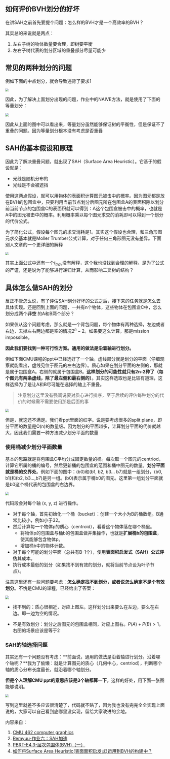 ## 如何评价BVH划分的好坏

在讲SAH之前首先要提个问题：怎么样的BVH才是一个高效率的BVH？



其实总的来说就是两点：

1.  左右子树的物体数量要合理，即树要平衡
2. 左右子树代表的划分区域的重叠部分尽量可能少



## 常见的两种划分的问题

例如下面的中点划分，就会导致违背了要求1

<img src="img/bvh_mid_partition.JPG" style="zoom: 60%;" />



因此，为了解决上面划分出现的问题，作业中的NAIVE方法，就是使用了下面的等量划分：

<img src="img/bvh_equal_count_partition.JPG" style="zoom:67%;" />

因此从上面的图中可以看出来，等量划分虽然能够保证树的平衡性，但是保证不了重叠的问题。因为等量划分根本没有考虑是否重叠

## SAH的基本假设和原理

因此为了解决重叠问题，就出现了SAH（Surface Area Heuristic）。它基于的假设就是：

- 光线是随机分布的
- 光线是不会被遮挡

使用这两点假设，就可以用物体的表面积计算图元被击中的概率。因为图元都是放在BVH的包围盒中，只要利用当前节点划分后图元所在包围盒A的表面积除以划分前当前节点的包围盒C的表面积就可以得到：A这个包围盒被击中的概率，也就是A中的图元被击中的概率。利用概率乘以每个图元求交的消耗即可以得到一个划分的代价公式。

为了简化公式，假设每个图元的求交消耗是1。其实这个假设也合理，和三角形图元求交基本就是Moller Trumber公式计算，对于任何三角形图元没有差异。下面别人文章的一个更详细的解释

<img src="img/bvh_surface_area_heuristic.JPG" style="zoom:60%;" />

其实上面公式中还有一个$t_{trav}$没有解释，这个我也没找到合理的解释。是为了公式的严谨，还是说为了能够进行递归计算，从而影响二叉树的结构？



## 具体怎么做SAH的划分

反正不管怎么说，有了评估SAH划分好坏的公式之后，接下来的任务就是怎么去具体实现。还是回到上面的问题，一共有n个物体，这些物体在包围盒C中，怎么划分成两个**非空** 的A和B两个部分？

如果仅从这个问题考虑，那么就是一个背包问题，每个物体有两种选择，左边或者右边，去掉左右两边都是空的情况$2^n -2$。如果要这么计算，那是mission impossible。



**因此我们要找到一种可行性方案。通用的做法是沿着轴进行划分。**



例如下面CMU课程的ppt中已经选好了一个轴。虚线部分就是划分的平面（仔细观察就能看出，虚线见位于图元的左右边界）。质心如果在划分平面的左侧的，那就是属于包围盒A。右侧的就属于包围盒B。**这样划分的可能性就只有2n-2种了（每个图元有两条虚线，除了最左侧和最右侧的）**。其实这样选取也是比较有道理，这样选择为了是让A和B尽可能在选择的轴上不重叠。

> 注意划分这里没有强调说要对质心进行排序，至于后续的评估每种划分的代价的时候需不需要使用那是后面的事

<img src="img/bvh_sah_partitions.JPG" style="zoom:66%;" />

但是，就这还不满足。我们看ppt里面的红字。说是要考虑很多的split plane，即分平面的数量是O(n)的数量级。因为划分的平面越多，计算划分平面的代价就越大，因此我们需要一种方法减少划分平面的数量

### 使用桶减少划分平面数量

基本的思路就是将包围盒C平均分成固定数量的桶。每次取一个图元的centriod，计算它所属的桶的编号，然后更新桶的包围盒的范围和桶中图元的数量。**划分平面就是桶的交界处**。例如下面的图中：(b0)和(b1, b2, b3... b7)就是一组划分，(b0, b1)和(b2, b3...,b7)是另一组。(b0)表示属于桶b0的图元。这里第一组划分平面就是b0这个桶代表的包围盒的右边界。

<img src="img/bvh_bucket_accelerate.JPG" style="zoom:67%;" />

代码段会对每个轴 (x, y, z) 进行操作。

- 对于每个轴，首先初始化一个桶（bucket）：创建一个大小为B的桶数组。B通常比较小，例如小于32。
- 然后计算每一个物体p的质心（centroid），看看这个物体落在哪个桶里。
  - 将物体p的包围盒与桶b的包围盒做并集操作，也就是**扩展桶b的包围盒**，使其能够包含物体p。
  - 增加桶b中的物体计数。
- 对于每个可能的划分平面（总共有B-1个），使用**表面积启发式（SAH）公式评估**其成本。
- 执行成本最低的划分（如果找不到有效的划分，就将当前节点设为叶子节点）。



注意这里还有一些问题要考虑：**怎么确定找不到划分，或者说怎么确定不是个有效划分**。不愧是CMU的课程，已经给出了答案：

<img src="img/bvh_sah_problemsJPG.JPG" style="zoom:67%;" />

+ 找不到的：质心很相近，对应上图左。这样划分出来要么在左边，要么在右边。即一边为空的情况。

+ 不是有效划分：划分之后图元的包围盒相同，对应上图右。$P(A) + P(B) > 1$。右图的场景应该是等于2

### SAH的轴选择问题

其实还有一个问题没有考虑：**前面说，通用的做法是沿着轴进行划分。沿着哪个轴呢？**我为了偷懒：就是计算图元的质心（几何中心，centriod），判断哪个轴的质心分布长度最长，就沿着哪个轴划分。



**但是个人理解CMU ppt的意思应该是3个轴都算一下**。这样的好处，用下面一张图能够说明。

<img src="img/bvh_sah_axsis_problem.JPG" style="zoom:60%;" />

写到这里就差不多应该很清楚了，代码就不贴了，因为我也没有完完全全实现上面说的，大家可以自己看到底哪里没实现，留给大家改进的余地。

内容来自：

1. [CMU 462 computer graphics](http://15462.courses.cs.cmu.edu/fall2017/lecture/acceleratingqueries/slide_026)
2. [Remyuu-作业六：SAH加速](https://docs.remoooo.com/cg01/cg/readme/zuo-ye-liu-sah-jia-su)
3. [PBRT-E4.3-层次包围体(BVH)（一）](https://zhuanlan.zhihu.com/p/50720158)
4. [如何将Surface Area Heuristic(表面面积启发式)运用到BVH的构建中？](https://www.zhihu.com/question/364497131)